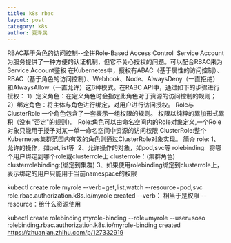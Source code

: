 ```yaml
---
title: k8s rbac
layout: post
category: k8s
author: 夏泽民
---
```

RBAC基于角色的访问控制--全拼Role-Based Access Control
​
Service Account为服务提供了一种方便的认证机制，但它不关心授权的问题。可以配合RBAC来为Service Account鉴权
​
在Kubernetes中，授权有ABAC（基于属性的访问控制）、RBAC（基于角色的访问控制）、Webhook、Node、AlwaysDeny（一直拒绝）和AlwaysAllow（一直允许）这6种模式。
​
在RABC API中，通过如下的步骤进行授权：
1）定义角色：在定义角色时会指定此角色对于资源的访问控制的规则；
2）绑定角色：将主体与角色进行绑定，对用户进行访问授权。
Role与ClusterRole
 一个角色包含了一套表示一组权限的规则。 权限以纯粹的累加形式累积（没有"否定"的规则）。 
 Role:角色可以由命名空间内的Role对象定义,一个Role对象只能用于授予对某一单一命名空间中资源的访问权限
 ClusterRole:整个Kubernetes集群范围内有效的角色则通过ClusterRole对象实现。
简介
role:
    1、允许的操作，如get,list等
​
    2、允许操作的对象，如pod,svc等
​
rolebinding:
​
    将哪个用户绑定到哪个role或clusterrole上
​
clusterrole：(集群角色)
clusterrolebinding:(绑定到集群)
    3、如果使用rolebinding绑定到clusterrole上，表示绑定的用户只能用于当前namespace的权限

<!-- more -->

 kubectl  create role  myrole  --verb=get,list,watch --resource=pod,svc
role.rbac.authorization.k8s.io/myrole created
--verb： 相当于是权限
--resource：给什么资源使用

kubectl  create  rolebinding myrole-binding  --role=myrole  --user=soso
rolebinding.rbac.authorization.k8s.io/myrole-binding created
​
​
​https://zhuanlan.zhihu.com/p/127332919